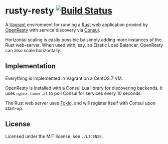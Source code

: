# rusty-resty [![Build Status][travis.svg]][travis]

A [Vagrant][vagrant] environment for running a [Rust][rust] web application proxied by [OpenResty][openresty] with
service discovery via [Consul][consul].

Horizontal scaling is easily possible by simply adding more instances of the Rust web-server. When used with, say, an
Elastic Load Balancer, OpenResty can also scale horizontally.

## Implementation

Everything is implemented in Vagrant on a CentOS 7 VM.

OpenResty is installed with a Consul Lua library for discovering backends. It uses `nginx.timer.at` to poll Consul for
services every 10 seconds.

The Rust web server uses [Tokio][tokio], and will register itself with Consul upon start-up.

## License

Licensed under the MIT license, see `./LICENSE`.

 [vagrant]: https://vagrantup.com
 [rust]: https://www.rust-lang.org
 [consul]: https://www.consul.io/
 [openresty]: https://openresty.org/
 [tokio]: https://tokio.rs/
 [travis]: https://travis-ci.org/naftulikay/rusty-resty
 [travis.svg]: https://travis-ci.org/naftulikay/rusty-resty.svg
